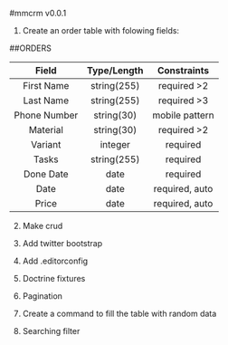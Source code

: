#mmcrm v0.0.1

1) Create an order table with folowing fields:

##ORDERS

| Field        | Type/Length  | Constraints   |   
|:------------:|:------------:|:-------------:| 
|First Name    | string(255)  | required   >2 |
|Last Name     | string(255)  | required   >3 |
|Phone Number  | string(30)   | mobile pattern|
|Material      | string(30)   | required   >2 |
|Variant       | integer      | required      |
|Tasks         | string(255)  | required      |
|Done Date     | date         | required      |
|Date          | date         | required, auto|
|Price         | date         | required, auto|

2) Make crud


3) Add twitter bootstrap

4) Add .editorconfig

5) Doctrine fixtures

5) Pagination

6) Create a command to fill the table with random data

7) Searching filter